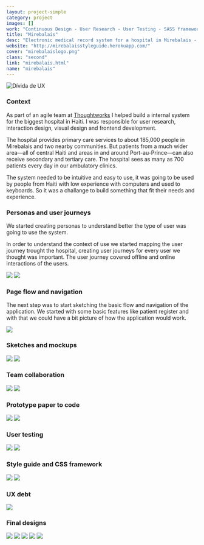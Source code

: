 ```yaml
---
layout: project-simple
category: project
images: []
work: "Continuous Design - User Research - User Testing - SASS framework - Style Guide - Development"
title: "Mirebalais"
desc: "Electronic medical record system for a hospital in Mirebalais - Haiti"
website: "http://mirebalaisstyleguide.herokuapp.com/"
cover: "mirebalaislogo.png"
class: "second"
link: "mirebalais.html"
name: "mirebalais"
---
```


<div class="parallax-container">
	<img title="Dívida de UX" src="/assets/images/mirebalaiscover.jpg" alt="Dívida de UX">
</div>

<h3>Context</h3>

As part of an agile team at [Thoughtworks](www.thoughtworks.com) I helped build a internal system for the biggest hospital in Haiti. I was responsible for user research, interaction design, visual design and frontend development.

The hospital provides primary care services to about 185,000 people in Mirebalais and two nearby communities. But patients from a much wider area—all of central Haiti and areas in and around Port-au-Prince—can also receive secondary and tertiary care. The hospital sees as many as 700 patients every day in our ambulatory clinics.

The system needed to be intuitive and easy to use, it was going to be used by people from Haiti with low experience with computers and used to keyboards. So it was a challange to build something that fit their needs and experience.

<h3>Personas and user journeys</h3>

We started creating personas to understand better the type of user was going to use the system.

In order to understand the context of use we started mapping the user journey trought the hospital, creating user journeys for every user we thought was important. The user journey covered offline and online interactions of the users.

<img src="assets/images/persona1.png" />
<img src="assets/images/userjourney.jpg" />

<h3>Page flow and navigation</h3>

The next step was to start sketching the basic flow and navigation of the application. We started with some basic features like patient register and with that we could have a bit picture of how the application would work.

<img src="assets/images/interfaceflow.jpg" />

<h3>Sketches and mockups</h3>

<img src="assets/images/sketch.jpg" />
<img src="assets/images/mockups.jpg" />

<h3>Team collaboration</h3>

<img src="assets/images/pairing.jpg" />
<img src="assets/images/designcolaboration.jpg" />

<h3>Prototype paper to code</h3>

<img src="assets/images/prototype.png" />
<img src="assets/images/developertools.png" />

<h3>User testing</h3>

<img src="assets/images/usertesting.jpg" />
<img src="assets/images/usertesting2.png" />

<h3>Style guide and CSS framework</h3>

<img src="assets/images/css.png" />
<img src="assets/images/mirebalais4.png" />

<h3>UX debt</h3>

<img src="assets/images/ux_debt.jpg" />

<h3>Final designs</h3>

<img src="assets/images/mirebalais.png" />
<img src="assets/images/mirebalais2.png" />
<img src="assets/images/mirebalais3.png" />
<img src="assets/images/mirebalais7.png" />
<img src="assets/images/mirebalais5.png" />

